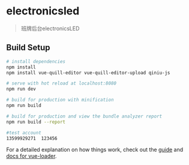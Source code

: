 # electronicsled

> 班牌后台electronicsLED

## Build Setup

``` bash
# install dependencies
npm install
npm install vue-quill-editor vue-quill-editor-upload qiniu-js

# serve with hot reload at localhost:8080
npm run dev

# build for production with minification
npm run build

# build for production and view the bundle analyzer report
npm run build --report

#test account 
13599929271  123456
```

For a detailed explanation on how things work, check out the [guide](http://vuejs-templates.github.io/webpack/) and [docs for vue-loader](http://vuejs.github.io/vue-loader).
